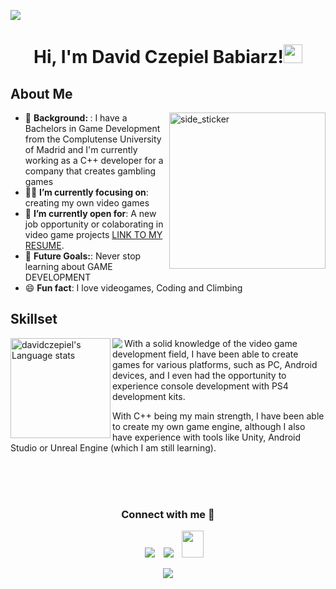 ![](https://komarev.com/ghpvc/?username=davidczepiel&style=flat-square)
 
<h1 align="center">
Hi, I'm David Czepiel Babiarz!<img src="https://media.giphy.com/media/hvRJCLFzcasrR4ia7z/giphy.gif" width="30">  
</h1>


## About Me

 <img align="right" height=250px alt="side_sticker" src="https://media.giphy.com/media/zOvBKUUEERdNm/giphy.gif" />

<ul>
    <li>🏫 <b>Background: </b>: I have a Bachelors in Game Development from the Complutense University of Madrid and I'm currently working as a C++ developer for a company that creates gambling games</li>
    <li>👨‍💻 <b>I’m currently focusing on</b>: creating my own video games 
    <li>🔭 <b>I’m currently open for</b>: A new job opportunity or colaborating in video game projects <a href="https://flowcv.io/resume/feedback/lMhKFXfgJjf8">LINK TO MY RESUME</a>.</li>
    <li>💪 <b>Future Goals:</b>: Never stop learning about GAME DEVELOPMENT 
    <li>😄 <b>Fun fact</b>: I love videogames, Coding and Climbing </li>
</ul>


<!-- STATS -->
## Skillset


<a href="https://github.com/anuraghazra/github-readme-stats#gh-dark-mode-only">
	<img align="left" height=160px  src="https://github-readme-stats-git-masterrstaa-rickstaa.vercel.app/api/top-langs/?username=davidczepiel&layout=compact&langs_count=4&hide_border=true&role=owner,collaborator&theme=dark&bg_color=000000#gh-dark-mode-only" alt="davidczepiel's Language stats" />
</a>
<p align="center">
  <a href="https://skillicons.dev">
    <img align= "left" src="https://skillicons.dev/icons?i=unity,unrealengine,androidstudio&perline=1" />
  </a>
</p>

With a solid knowledge of the video game development field, I have been able to create games for various platforms, such as PC, Android devices, and I even had the opportunity to experience console development with PS4 development kits. 

With C++ being my main strength, I have been able to create my own game engine, although I also have experience with tools like Unity, Android Studio or Unreal Engine (which I am still learning).

<!-- CONTACT ME -->
</br>
</br>
</br>

<h3 align="center" >Connect with me 🤝 </h3>
<p align="center">
 <div align="center"  class="icons-social" style="margin-left: 10px;">
        <a   target="_blank" href="https://www.linkedin.com/in/david-czepiel-babiarz-2870b5235/">
			<img src="https://img.icons8.com/doodle/40/000000/linkedin--v2.png" style="margin-left: 10px;" ></a>
        <a style="margin-left: 10px;" target="_blank" href="">
		<img src="https://img.icons8.com/doodle/40/000000/github--v1.png"></a>
           <a style="margin-left: 10px;" target="_blank" href="https://czepieldavid@gmail.com">
		<img src="https://camo.githubusercontent.com/a6d8a862aecb6411e963408e9b3c7666ab357cdfecc14a3a13645eb489688cc8/68747470733a2f2f6564656e742e6769746875622e696f2f537570657254696e7949636f6e732f696d616765732f7376672f676d61696c5f6f6c642e737667" style=" width:35px; height:43px;"></a>
      </div>
      
      
</p>

<!-- THANK -->
<p align="center">
  <a href="https://github.com/DenverCoder1/readme-typing-svg"><img src="https://readme-typing-svg.herokuapp.com?lines=Thanks+for+visiting!!&center=true&width=380&height=45"></a>
</p>
